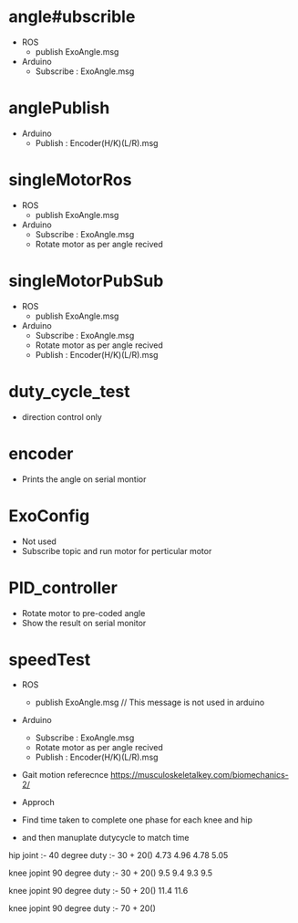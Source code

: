 # angle#ubscrible 
- ROS 
    - publish ExoAngle.msg
- Arduino 
    - Subscribe : ExoAngle.msg
# anglePublish
- Arduino 
    - Publish : Encoder(H/K)(L/R).msg
# singleMotorRos 
- ROS 
    - publish ExoAngle.msg
- Arduino 
    - Subscribe : ExoAngle.msg
    - Rotate motor as per angle recived 
# singleMotorPubSub
- ROS 
    - publish ExoAngle.msg
- Arduino 
    - Subscribe : ExoAngle.msg
    - Rotate motor as per angle recived 
    - Publish : Encoder(H/K)(L/R).msg
# duty_cycle_test 
- direction control only
# encoder 
- Prints the angle on serial montior
# ExoConfig 
- Not used 
- Subscribe topic and run motor for perticular motor
# PID_controller
- Rotate motor to pre-coded angle
- Show the result on serial monitor
# speedTest
- ROS 
    - publish ExoAngle.msg // This message is not used in arduino
- Arduino 
    - Subscribe : ExoAngle.msg
    - Rotate motor as per angle recived 
    - Publish : Encoder(H/K)(L/R).msg

- Gait motion referecnce
https://musculoskeletalkey.com/biomechanics-2/

- Approch
- Find time taken to complete one phase for each knee and hip
- and then manuplate dutycycle to match time

hip joint :- 40 degree duty :- 30 + 20()
4.73
4.96
4.78
5.05

knee jopint 90 degree  duty :- 30 + 20()
9.5
9.4
9.3
9.5

knee jopint 90 degree  duty :- 50 + 20()
11.4
11.6

knee jopint 90 degree  duty :- 70 + 20()


